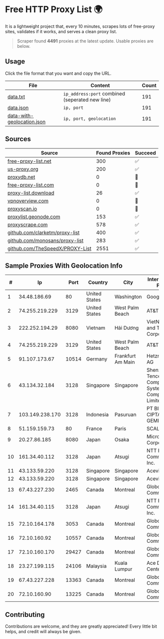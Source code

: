 
# Free HTTP Proxy List 🌍

It is a lightweight project that, every 10 minutes, scrapes lots of free-proxy sites, validates if it works, and serves a clean proxy list.


> Scraper found **4491** proxies at the latest update. Usable proxies are below.

## Usage

Click the file format that you want and copy the URL.


|File|Content|Count|
|----|-------|-----|
|[data.txt](https://raw.githubusercontent.com/themiralay/Proxy-List-World/master/data.txt)|`ip_address:port` combined (seperated new line)|191|
|[data.json](https://raw.githubusercontent.com/themiralay/Proxy-List-World/master/data.json)|`ip, port`|191|
|[data-with-geolocation.json](https://raw.githubusercontent.com/themiralay/Proxy-List-World/master/data-with-geolocation.json)|`ip, port, geolocation`|191|

## Sources

|Source|Found Proxies|Succeed|
|------|-------------|-------|
|[free-proxy-list.net](https://free-proxy-list.net)|300|✅|
|[us-proxy.org](https://www.us-proxy.org)|200|✅|
|[proxydb.net](http://proxydb.net)|0|🚫|
|[free-proxy-list.com](https://free-proxy-list.com/?page=&port=&type%5B%5D=http&type%5B%5D=https&up_time=0&search=Search)|0|🚫|
|[proxy-list.download](https://www.proxy-list.download/HTTP)|26|✅|
|[vpnoverview.com](https://vpnoverview.com/privacy/anonymous-browsing/free-proxy-servers)|0|🚫|
|[proxyscan.io](https://www.proxyscan.io)|0|🚫|
|[proxylist.geonode.com](https://proxylist.geonode.com/api/proxy-list?limit=300&page=1&sort_by=lastChecked&sort_type=desc&protocols=http,https)|153|✅|
|[proxyscrape.com](https://api.proxyscrape.com/v2/?request=displayproxies&protocol=http&timeout=10000&country=all&ssl=all&anonymity=all)|578|✅|
|[github.com/clarketm/proxy-list](https://raw.githubusercontent.com/clarketm/proxy-list/master/proxy-list-raw.txt)|400|✅|
|[github.com/monosans/proxy-list](https://raw.githubusercontent.com/monosans/proxy-list/main/proxies/http.txt)|283|✅|
|[github.com/TheSpeedX/PROXY-List](https://raw.githubusercontent.com/TheSpeedX/PROXY-List/master/http.txt)|2551|✅|


## Sample Proxies With Geolocation Info

|#|Ip|Port|Country|City|Internet Service Provider|
|-|--|----|-------|----|-------------------------|
|1|34.48.186.69|80|United States|Washington|Google LLC|
|2|74.255.219.229|3129|United States|West Palm Beach|AT&T Corp.|
|3|222.252.194.29|8080|Vietnam|Hải Dương|VietNam Post and Telecom Corporation|
|4|74.255.219.229|3129|United States|West Palm Beach|AT&T Corp.|
|5|91.107.173.67|10514|Germany|Frankfurt Am Main|Hetzner Online AG|
|6|43.134.32.184|3128|Singapore|Singapore|Shenzhen Tencent Computer Systems Company Limited|
|7|103.149.238.170|3128|Indonesia|Pasuruan|PT BITNIAGA CIPTA GEMILANG|
|8|51.159.159.73|80|France|Paris|SCALEWAY|
|9|20.27.86.185|8080|Japan|Osaka|Microsoft Corporation|
|10|161.34.40.112|3128|Japan|Atsugi|NTT PC Communications, Inc.|
|11|43.133.59.220|3128|Singapore|Singapore|Aceville Pte.ltd|
|12|43.133.59.220|3128|Singapore|Singapore|Aceville Pte.ltd|
|13|67.43.227.230|2465|Canada|Montreal|GloboTech Communications|
|14|161.34.40.115|3128|Japan|Atsugi|NTT PC Communications, Inc.|
|15|72.10.164.178|3053|Canada|Montreal|GloboTech Communications|
|16|72.10.160.92|10557|Canada|Montreal|GloboTech Communications|
|17|72.10.160.170|29427|Canada|Montreal|GloboTech Communications|
|18|23.27.199.115|24106|Malaysia|Kuala Lumpur|Ace Data Centers II|
|19|67.43.227.228|13363|Canada|Montreal|GloboTech Communications|
|20|72.10.160.90|13225|Canada|Montreal|GloboTech Communications|



## Contributing

Contributions are welcome, and they are greatly appreciated! Every
little bit helps, and credit will always be given.


